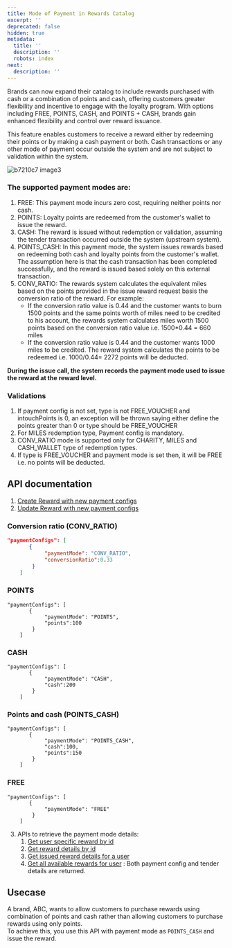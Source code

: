 ```yaml
---
title: Mode of Payment in Rewards Catalog
excerpt: ''
deprecated: false
hidden: true
metadata:
  title: ''
  description: ''
  robots: index
next:
  description: ''
---
```

Brands can now expand their catalog to include rewards purchased with cash or a combination of points and cash, offering customers greater flexibility and incentive to engage with the loyalty program. With options including FREE, POINTS, CASH, and POINTS + CASH, brands gain enhanced flexibility and control over reward issuance.

This feature enables customers to receive a reward either by redeeming their points or by making a cash payment or both. Cash transactions or any other mode of payment occur outside the system and are not subject to validation within the system. 

![b7210c7 image3](https://files.readme.io/b7210c7-image3.png)

### The supported payment modes are:

1. FREE: This payment mode incurs zero cost, requiring neither points nor cash.
2. POINTS: Loyalty points are redeemed from the customer's wallet to issue the reward.
3. CASH: The reward is issued without redemption or validation, assuming the tender transaction occurred outside the system (upstream system). 
4. POINTS\_CASH: In this payment mode, the system issues rewards based on redeeming both cash and loyalty points from the customer's wallet. The assumption here is that the cash transaction has been completed successfully, and the reward is issued based solely on this external transaction.
5. CONV\_RATIO: The rewards system calculates the equivalent miles based on the points provided in the issue reward request basis the conversion ratio of the reward. For example:
   * If the conversion ratio value is 0.44 and the customer wants to burn 1500 points and the same points worth of miles need to be credited to his account, the rewards system calculates miles worth 1500 points based on the conversion ratio value i.e. 1500\*0.44 = 660 miles
   * If the conversion ratio value is 0.44 and the customer wants 1000 miles to be credited. The reward system calculates the points to be redeemed i.e. 1000/0.44= 2272 points will be deducted.

**During the issue call, the system records the payment mode used to issue the reward at the reward level.**

### Validations

1. If payment config is not set, type is not FREE\_VOUCHER and intouchPoints is 0, an exception will be thrown saying either define the points greater than 0 or type should be FREE\_VOUCHER
2. For MILES redemption type, Payment config is mandatory.
3. CONV\_RATIO mode is supported only for CHARITY, MILES and CASH\_WALLET type of redemption types.
4. If type is FREE\_VOUCHER and payment mode is set then, it will be FREE i.e. no points will be deducted.

## API documentation

1. [Create Reward with new payment configs](https://docs.capillarytech.com/reference/post-create-reward)
2. [Update Reward with new payment configs](https://docs.capillarytech.com/reference/put-update-reward)

### Conversion ratio (CONV\_RATIO)

```json
"paymentConfigs": [
       {
            "paymentMode": "CONV_RATIO",
            "conversionRatio":0.33
        }
    ]
```

### POINTS

```
"paymentConfigs": [
       {
            "paymentMode": "POINTS",
            "points":100
        }
    ]
```

### CASH

```
"paymentConfigs": [
       {
            "paymentMode": "CASH",
            "cash":200
        }
    ]
```

### Points and cash (POINTS\_CASH)

```
"paymentConfigs": [
       {
            "paymentMode": "POINTS_CASH",
            "cash":100,
            "points":150
        }
    ]
```

### FREE

```
"paymentConfigs": [
       {
            "paymentMode": "FREE"
        }
    ]
```

3. APIs to retrieve the payment mode details:
   1. [Get user specific reward by id](https://docs.capillarytech.com/reference/get-user-brand-specific-rewards)
   2. [Get reward details by id](https://docs.capillarytech.com/reference/get-brand-by-id)
   3. [Get issued reward details for a user](https://docs.capillarytech.com/reference/get-reward-issue-transaction-details) 
   4. [Get all available rewards for user](https://docs.capillarytech.com/reference/get-rewards-for-user) : Both payment config and tender details are returned.

## Usecase

 A brand, ABC, wants to allow customers to purchase rewards using combination of points and cash rather than allowing customers to purchase rewards using only points.\
To achieve this, you use this API with payment mode as `POINTS_CASH` and issue the reward.
